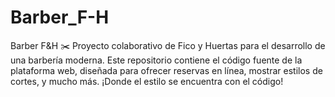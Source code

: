 # Barber_F-H
Barber F&amp;H ✂️ 
Proyecto colaborativo de Fico y Huertas para el desarrollo de una barbería moderna. Este repositorio contiene el código fuente de la plataforma web, diseñada para ofrecer reservas en línea, mostrar estilos de cortes, y mucho más. ¡Donde el estilo se encuentra con el código!
